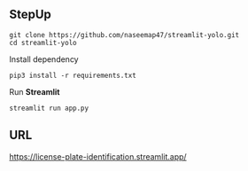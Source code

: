  ## StepUp
```
git clone https://github.com/naseemap47/streamlit-yolo.git
cd streamlit-yolo
```
Install dependency
```
pip3 install -r requirements.txt
```
Run **Streamlit**
```
streamlit run app.py
```

 ## URL
 https://license-plate-identification.streamlit.app/
